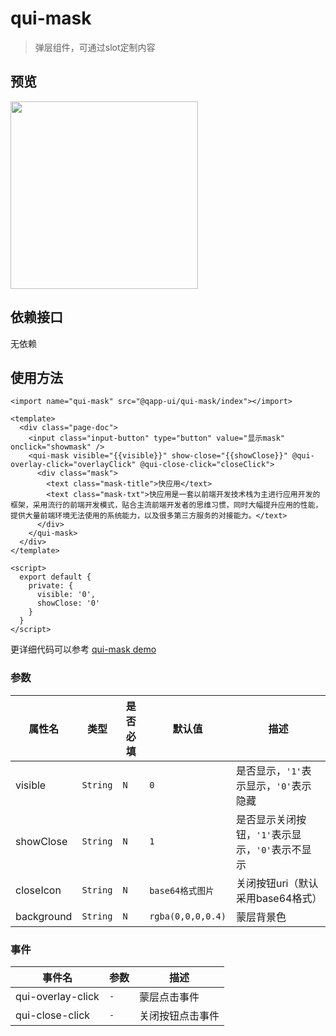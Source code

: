# qui-mask

> 弹层组件，可通过slot定制内容

## 预览

<img src="https://qapp-ui.github.io/qapp-ui/docs/assets/qui-mask.gif" width="300"/>

## 依赖接口

无依赖

## 使用方法
	
```ux
<import name="qui-mask" src="@qapp-ui/qui-mask/index"></import>

<template>
  <div class="page-doc">
    <input class="input-button" type="button" value="显示mask" onclick="showmask" />
    <qui-mask visible="{{visible}}" show-close="{{showClose}}" @qui-overlay-click="overlayClick" @qui-close-click="closeClick">
      <div class="mask">
        <text class="mask-title">快应用</text>
        <text class="mask-txt">快应用是一套以前端开发技术栈为主进行应用开发的框架，采用流行的前端开发模式，贴合主流前端开发者的思维习惯，同时大幅提升应用的性能，提供大量前端环境无法使用的系统能力，以及很多第三方服务的对接能力。</text>
      </div>
    </qui-mask>
  </div>
</template>

<script>
  export default {
    private: {
      visible: '0',
      showClose: '0'
    }
  }
</script>
```

更详细代码可以参考 [qui-mask demo](https://github.com/qapp-ui/qapp-ui/blob/master/src/Mask/index.ux)

### 参数

| 属性名 | 类型 | 是否必填 | 默认值 | 描述 |
|-------------|------------|--------|-----|-----|
| visible | `String` | `N` |`0`| 是否显示，`'1'`表示显示，`'0'`表示隐藏 |
| showClose | `String` |`N`| `1` | 是否显示关闭按钮，`'1'`表示显示，`'0'`表示不显示 |
| closeIcon | `String` |`N`| `base64格式图片` | 关闭按钮uri（默认采用base64格式） |
| background | `String` |`N`| `rgba(0,0,0,0.4)` | 蒙层背景色 |

### 事件

| 事件名 | 参数 | 描述 | 
|----------|-----|-----|
| qui-overlay-click | `-` | 蒙层点击事件 | 
| qui-close-click | `-` | 关闭按钮点击事件 | 


